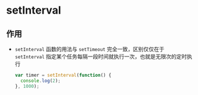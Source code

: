 # setInterval

## 作用

+ `setInterval` 函数的用法与 `setTimeout` 完全一致，区别仅仅在于 `setInterval` 指定某个任务每隔一段时间就执行一次，也就是无限次的定时执行

  ```js
  var timer = setInterval(function() {
    console.log(2);
  }, 1000);
  ```
